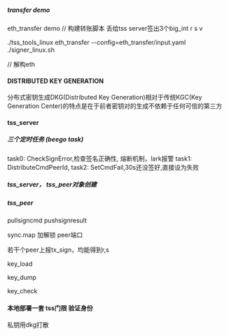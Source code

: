 

##### transfer demo
eth_transfer demo
// 构建转账脚本 丢给tss server签出3个big_int r s v 


./tss_tools_linux eth_transfer --config=eth_transfer/input.yaml 
./signer_linux.sh 


// 解构eth





#### DISTRIBUTED KEY GENERATION

分布式密钥生成DKG(Distributed Key Generation)相对于传统KGC(Key Generation Center)的特点是在于前者密钥对的生成不依赖于任何可信的第三方


#### tss_server 


#####  三个定时任务 (beego task)
task0: CheckSignError,检查签名正确性, 熔断机制，lark报警
task1: DistributeCmdPeerId,
task2: SetCmdFail,30s还没签好,直接设为失败


##### tss_server， tss_peer对象创建



##### tss_peer 

pullsigncmd
pushsignresult

sync.map  加解锁 peer端口

若干个peer上报tx_sign，均能得到r,s 

key_load 

key_dump

key_check




#### 本地部署一套 tss门限 验证身份
私钥用dkg打散



